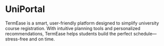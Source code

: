 # UniPortal
TermEase is a smart, user-friendly platform designed to simplify university course registration. With intuitive planning tools and personalized recommendations, TermEase helps students build the perfect schedule—stress-free and on time.
